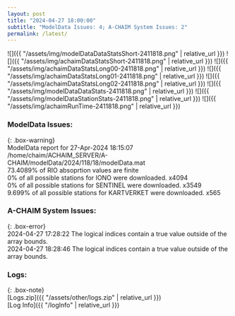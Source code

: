 ```yaml
---
layout: post
title: "2024-04-27 18:00:00"
subtitle: "ModelData Issues: 4; A-CHAIM System Issues: 2"
permalink: /latest/
---
```


![]({{ "/assets/img/modelDataDataStatsShort-2411818.png" | relative_url }})
![]({{ "/assets/img/achaimDataStatsShort-2411818.png" | relative_url }})
![]({{ "/assets/img/achaimDataStatsLong00-2411818.png" | relative_url }})
![]({{ "/assets/img/achaimDataStatsLong01-2411818.png" | relative_url }})
![]({{ "/assets/img/achaimDataStatsLong02-2411818.png" | relative_url }})
![]({{ "/assets/img/modelDataDataStats-2411818.png" | relative_url }})
![]({{ "/assets/img/modelDataStationStats-2411818.png" | relative_url }})
![]({{ "/assets/img/achaimRunTime-2411818.png" | relative_url }})


### ModelData Issues:  
  
{: .box-warning}  
 ModelData report for 27-Apr-2024 18:15:07   
 /home/chaim/ACHAIM_SERVER/A-CHAIM/modelData/2024/118/18/modelData.mat   
 73.4089% of RIO absoprtion values are finite   
 0% of all possible stations for IONO were downloaded. x4094   
 0% of all possible stations for SENTINEL were downloaded. x3549   
 9.699% of all possible stations for KARTVERKET were downloaded. x565   
  
### A-CHAIM System Issues:  
  
{: .box-error}  
2024-04-27 17:28:22 The logical indices contain a true value outside of the array bounds.  
2024-04-27 18:28:46 The logical indices contain a true value outside of the array bounds.  

### Logs:  
  
{: .box-note}  
[Logs.zip]({{ "/assets/other/logs.zip" | relative_url }})  
[Log Info]({{ "/logInfo" | relative_url }})  

